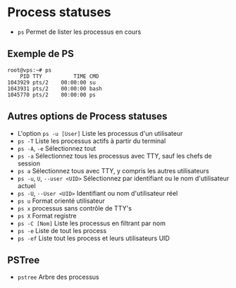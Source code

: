 # Process statuses
- `ps` Permet de lister les processus en cours
## Exemple de PS
```
root@vps:~# ps
    PID TTY          TIME CMD
1043929 pts/2    00:00:00 su
1043931 pts/2    00:00:00 bash
1045770 pts/2    00:00:00 ps
```

## Autres options de Process statuses
- L'option `ps -u [User]` Liste les processus d'un utilisateur
- `ps -T` Liste les processus actifs à partir du terminal
- `ps -A`, `-e` Sélectionnez tout
- `ps -a` Sélectionnez tous les processus avec TTY, sauf les chefs de session
- `ps a`  Sélectionnez tous avec TTY, y compris les autres utilisateurs
- `ps -u`, `U`, `--user <UID>` Sélectionnez par identifiant ou le nom d'utilisateur actuel
- `ps -U`, `--User <UID>` Identifiant ou nom d'utilisateur réel
- `ps u` Format orienté utilisateur
- `ps x` processus sans contrôle de TTY's
- `ps X` Format registre
- `ps -C [Nom]` Liste les processus en filtrant par nom
- `ps -e` Liste de tout les process
- `ps -ef` Liste tout les process et leurs utilisateurs UID
## PSTree
- `pstree` Arbre des processus